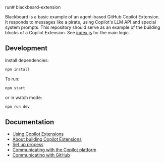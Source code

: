 run# blackbeard-extension

Blackbeard is a basic example of an agent-based GitHub Copilot Extension. It responds to messages like a pirate, using Copilot's LLM API and special system prompts. This repository should serve as an example of the building blocks of a Copilot Extension. See [index.js](/index.js) for the main logic.

## Development

Install dependencies:

```bash
npm install
```

To run:

```bash
npm start
```

or in watch mode:

```bash
npm run dev
```

## Documentation
- [Using Copilot Extensions](https://docs.github.com/en/copilot/using-github-copilot/using-extensions-to-integrate-external-tools-with-copilot-chat)
- [About building Copilot Extensions](https://docs.github.com/en/copilot/building-copilot-extensions/about-building-copilot-extensions)
- [Set up process](https://docs.github.com/en/copilot/building-copilot-extensions/setting-up-copilot-extensions)
- [Communicating with the Copilot platform](https://docs.github.com/en/copilot/building-copilot-extensions/building-a-copilot-agent-for-your-copilot-extension/configuring-your-copilot-agent-to-communicate-with-the-copilot-platform)
- [Communicating with GitHub](https://docs.github.com/en/copilot/building-copilot-extensions/building-a-copilot-agent-for-your-copilot-extension/configuring-your-copilot-agent-to-communicate-with-github)
